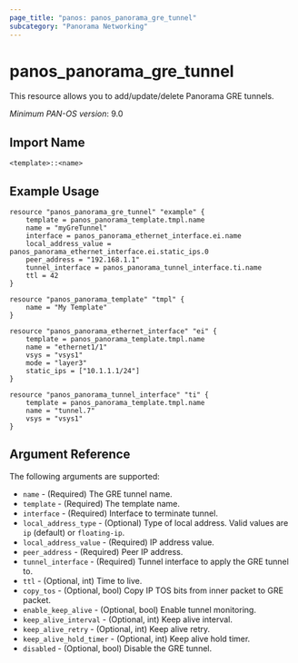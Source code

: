 ```yaml
---
page_title: "panos: panos_panorama_gre_tunnel"
subcategory: "Panorama Networking"
---
```


# panos_panorama_gre_tunnel

This resource allows you to add/update/delete Panorama GRE tunnels.

*Minimum PAN-OS version*: 9.0

## Import Name

```
<template>::<name>
```

## Example Usage

```hcl
resource "panos_panorama_gre_tunnel" "example" {
    template = panos_panorama_template.tmpl.name
    name = "myGreTunnel"
    interface = panos_panorama_ethernet_interface.ei.name
    local_address_value = panos_panorama_ethernet_interface.ei.static_ips.0
    peer_address = "192.168.1.1"
    tunnel_interface = panos_panorama_tunnel_interface.ti.name
    ttl = 42
}

resource "panos_panorama_template" "tmpl" {
    name = "My Template"
}

resource "panos_panorama_ethernet_interface" "ei" {
    template = panos_panorama_template.tmpl.name
    name = "ethernet1/1"
    vsys = "vsys1"
    mode = "layer3"
    static_ips = ["10.1.1.1/24"]
}

resource "panos_panorama_tunnel_interface" "ti" {
    template = panos_panorama_template.tmpl.name
    name = "tunnel.7"
    vsys = "vsys1"
}
```

## Argument Reference

The following arguments are supported:

* `name` - (Required) The GRE tunnel name.
* `template` - (Required) The template name.
* `interface` - (Required) Interface to terminate tunnel.
* `local_address_type` - (Optional) Type of local address.  Valid values are
  `ip` (default) or `floating-ip`.
* `local_address_value` - (Required) IP address value.
* `peer_address` - (Required) Peer IP address.
* `tunnel_interface` - (Required) Tunnel interface to apply the GRE tunnel to.
* `ttl` - (Optional, int) Time to live.
* `copy_tos` - (Optional, bool) Copy IP TOS bits from inner packet to GRE packet.
* `enable_keep_alive` - (Optional, bool) Enable tunnel monitoring.
* `keep_alive_interval` - (Optional, int) Keep alive interval.
* `keep_alive_retry` - (Optional, int) Keep alive retry.
* `keep_alive_hold_timer` - (Optional, int) Keep alive hold timer.
* `disabled` - (Optional, bool) Disable the GRE tunnel.

